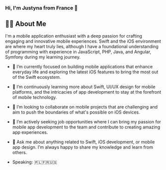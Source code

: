 ### Hi, I'm Justyna from France 👋


## 👨‍💻 About Me

I'm a mobile application enthusiast with a deep passion for crafting engaging and innovative mobile experiences. Swift and the iOS environment are where my heart truly lies, although I have a foundational understanding of programming with experience in JavaScript, PHP, Java, and Angular, Symfony during my learning journey.

- 🔭 I’m currently focused on building mobile applications that enhance everyday life and exploring the latest iOS features to bring the most out of the Swift ecosystem.
- 🌱 I’m continuously learning more about Swift, UI/UX design for mobile platforms, and the intricacies of app development to stay at the forefront of mobile technology.
- 👯 I’m looking to collaborate on mobile projects that are challenging and aim to push the boundaries of what's possible on iOS devices.
- 💼 I’m actively seeking job opportunities where I can bring my passion for mobile app development to the team and contribute to creating amazing app experiences.
- 💬 Ask me about anything related to Swift, iOS development, or mobile app design. I’m always happy to share my knowledge and learn from others.


- Speaking: 🇵🇱🇫🇷🇺🇸
